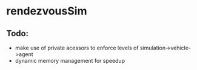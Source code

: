 # rendezvousSim

## Todo:
- make use of private acessors to enforce levels of simulation->vehicle->agent
- dynamic memory management for speedup
